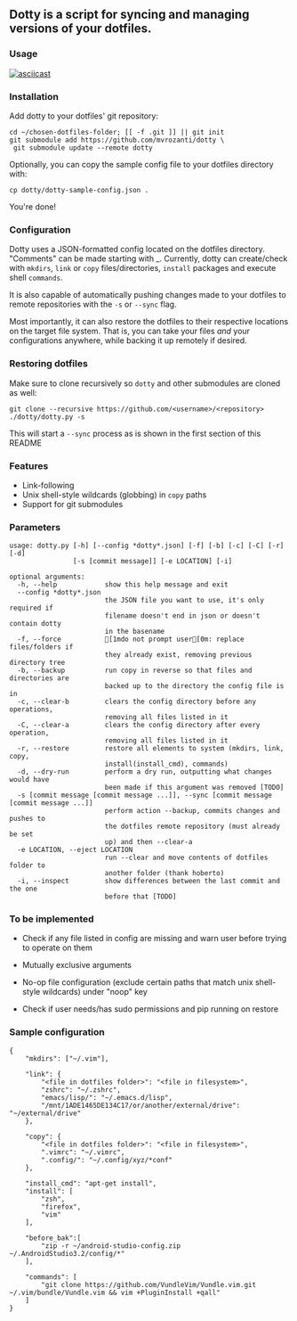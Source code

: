 ## Dotty is a script for syncing and managing versions of your dotfiles.

### Usage
[![asciicast](https://asciinema.org/a/200410.png)](https://asciinema.org/a/200410)

### Installation
  Add dotty to your dotfiles' git repository:

    cd ~/chosen-dotfiles-folder; [[ -f .git ]] || git init
    git submodule add https://github.com/mvrozanti/dotty \
     git submodule update --remote dotty

  Optionally, you can copy the sample config file to your dotfiles directory with:

    cp dotty/dotty-sample-config.json .

You're done!

### Configuration
  Dotty uses a JSON-formatted config located on the dotfiles directory. "Comments" can be made starting with \_.
  Currently, dotty can create/check with `mkdirs`, `link` or `copy` files/directories, `install` packages and execute shell `commands`.

  It is also capable of automatically pushing changes made to your dotfiles to remote repositories with the `-s` or `--sync` flag.

  Most importantly, it can also restore the dotfiles to their respective locations on the target file system. That is, you can take your files *and* your configurations anywhere, while backing it up remotely if desired.

### Restoring dotfiles
  Make sure to clone recursively so `dotty` and other submodules are cloned as well:

    git clone --recursive https://github.com/<username>/<repository>
    ./dotty/dotty.py -s

  This will start a `--sync` process as is shown in the first section of this README


### Features
- Link-following
- Unix shell-style wildcards (globbing) in `copy` paths
- Support for git submodules

### Parameters

    usage: dotty.py [-h] [--config *dotty*.json] [-f] [-b] [-c] [-C] [-r] [-d]
                    [-s [commit message]] [-e LOCATION] [-i]

    optional arguments:
      -h, --help            show this help message and exit
      --config *dotty*.json
                            the JSON file you want to use, it's only required if
                            filename doesn't end in json or doesn't contain dotty
                            in the basename
      -f, --force           [1mdo not prompt user[0m: replace files/folders if
                            they already exist, removing previous directory tree
      -b, --backup          run copy in reverse so that files and directories are
                            backed up to the directory the config file is in
      -c, --clear-b         clears the config directory before any operations,
                            removing all files listed in it
      -C, --clear-a         clears the config directory after every operation,
                            removing all files listed in it
      -r, --restore         restore all elements to system (mkdirs, link, copy,
                            install(install_cmd), commands)
      -d, --dry-run         perform a dry run, outputting what changes would have
                            been made if this argument was removed [TODO]
      -s [commit message [commit message ...]], --sync [commit message [commit message ...]]
                            perform action --backup, commits changes and pushes to
                            the dotfiles remote repository (must already be set
                            up) and then --clear-a
      -e LOCATION, --eject LOCATION
                            run --clear and move contents of dotfiles folder to
                            another folder (thank hoberto)
      -i, --inspect         show differences between the last commit and the one
                            before that [TODO]

### To be implemented

 - Check if any file listed in config are missing and warn user before trying to operate on them

 - Mutually exclusive arguments

 - No-op file configuration (exclude certain paths that match unix shell-style wildcards) under "noop" key

 - Check if user needs/has sudo permissions and pip running on restore

### Sample configuration

    {
        "mkdirs": ["~/.vim"],

        "link": {
            "<file in dotfiles folder>": "<file in filesystem>",
            "zshrc": "~/.zshrc",
            "emacs/lisp/": "~/.emacs.d/lisp",
            "/mnt/1ADE1465DE134C17/or/another/external/drive": "~/external/drive"
        },

        "copy": {
            "<file in dotfiles folder>": "<file in filesystem>",
            ".vimrc": "~/.vimrc",
            ".config/": "~/.config/xyz/*conf"
        },

        "install_cmd": "apt-get install",
        "install": [
            "zsh",
            "firefox",
            "vim"
        ],

        "before_bak":[
            "zip -r ~/android-studio-config.zip ~/.AndroidStudio3.2/config/*"
        ],

        "commands": [
            "git clone https://github.com/VundleVim/Vundle.vim.git ~/.vim/bundle/Vundle.vim && vim +PluginInstall +qall"
        ]
    }

